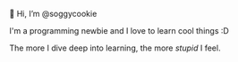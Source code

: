 👋 Hi, I’m @soggycookie

I'm a programming newbie and I love to learn cool things :D

The more I dive deep into learning, the more _stupid_ I feel. 


<!---
soggycookie/soggycookie is a ✨ special ✨ repository because its `README.md` (this file) appears on your GitHub profile.
You can click the Preview link to take a look at your changes.
--->
